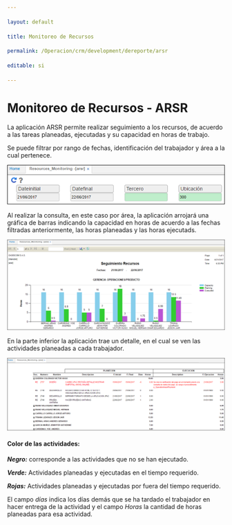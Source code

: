 ```yaml
---

layout: default

title: Monitoreo de Recursos

permalink: /Operacion/crm/development/dereporte/arsr

editable: si

---
```




# Monitoreo de Recursos - ARSR



La aplicación ARSR permite realizar seguimiento a los recursos, de acuerdo a las tareas planeadas, ejecutadas y su capacidad en horas de trabajo.  



Se puede filtrar por rango de fechas, identificación del trabajador y área a la cual pertenece.  



![](arsr.png)



Al realizar la consulta, en este caso por área, la aplicación arrojará una gráfica de barras indicando la capacidad en horas de acuerdo a las fechas filtradas anteriormente, las horas planeadas y las horas ejecutads.  



![](arsr1.png)



En la parte inferior la aplicación trae un detalle, en el cual se ven las actividades planeadas a cada trabajador.  



![](arsr2.png)





#### **Color de las actividades:**



**_Negro:_** corresponde a las actividades que no se han ejecutado.  

**_Verde:_** Actividades planeadas y ejecutadas en el tiempo requerido.  

**_Rojas:_** Actividades planeadas y ejecutadas por fuera del tiempo requerido.  



El campo _días_ indica los días demás que se ha tardado el trabajador en hacer entrega de la actividad y el campo _Horas_ la cantidad de horas planeadas para esa actividad.  





